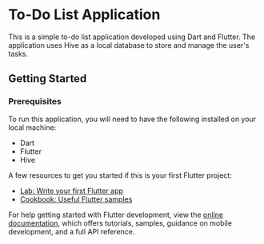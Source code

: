 # To-Do List Application

This is a simple to-do list application developed using Dart and Flutter. The application uses Hive
as a local database to store and manage the user's tasks.

## Getting Started

### Prerequisites

To run this application, you will need to have the following installed on your local machine:

- Dart
- Flutter
- Hive

A few resources to get you started if this is your first Flutter project:

- [Lab: Write your first Flutter app](https://docs.flutter.dev/get-started/codelab)
- [Cookbook: Useful Flutter samples](https://docs.flutter.dev/cookbook)

For help getting started with Flutter development, view the
[online documentation](https://docs.flutter.dev/), which offers tutorials,
samples, guidance on mobile development, and a full API reference.
